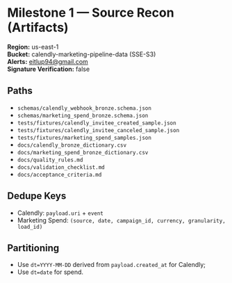 
# Milestone 1 — Source Recon (Artifacts)

**Region:** us-east-1  
**Bucket:** calendly-marketing-pipeline-data (SSE-S3)  
**Alerts:** eitlup94@gmail.com  
**Signature Verification:** false

## Paths
- `schemas/calendly_webhook_bronze.schema.json`
- `schemas/marketing_spend_bronze.schema.json`
- `tests/fixtures/calendly_invitee_created_sample.json`
- `tests/fixtures/calendly_invitee_canceled_sample.json`
- `tests/fixtures/marketing_spend_samples.json`
- `docs/calendly_bronze_dictionary.csv`
- `docs/marketing_spend_bronze_dictionary.csv`
- `docs/quality_rules.md`
- `docs/validation_checklist.md`
- `docs/acceptance_criteria.md`

## Dedupe Keys
- Calendly: `payload.uri` + `event`
- Marketing Spend: `(source, date, campaign_id, currency, granularity, load_id)`

## Partitioning
- Use `dt=YYYY-MM-DD` derived from `payload.created_at` for Calendly;
- Use `dt=date` for spend.

